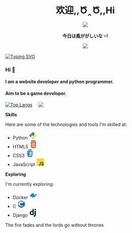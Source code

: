 <a name="readme-top"></a>

<div align="center">
  <h1 align="center">欢迎,,Ծ‸Ծ,,Hi</h1>
</div>
<div align="center">
<picture>
  <source media="(prefers-color-scheme: dark)" srcset="https://avatars.githubusercontent.com/u/142369058?s=400&u=743ddc37e42f59fd5ab6b368d814a2c5f4315308&v=4">
  <img height="190" src="https://avatars.githubusercontent.com/u/142369058?s=400&u=743ddc37e42f59fd5ab6b368d814a2c5f4315308&v=4">
</picture>

<b>今日は風ががしいな ~!</b>

![](https://raw.githubusercontent.com/andreasbm/readme/master/assets/lines/rainbow.png)

</div>

<!--
[![Typing SVG](https://readme-typing-svg.demolab.com?font=Fira+Code&pause=1000&width=435&lines=Coding+as+art+%2C+keep+learning+;Never+give+up+your+dreams;Keep+yourself+updated)](https://git.io/typing-svg)
-->
[![Typing SVG](https://readme-typing-svg.demolab.com/?font=Fira+Code&pause=1000&random=true&width=435&lines=TECH+OTAKUS+SAVE+THE+WORLD)](https://git.io/typing-svg)
### Hi 🥳
#### I am a website developer and python programmer.
#### Aim to be a game developer.

<img align='right' src='https://counter.seku.su/c302?' width='400px'>

[![Top Langs](https://github-readme-stats.vercel.app/api/top-langs/?username=Austin-152&layout=compact&exclude_repo=doubi&count_private=true,typecho-theme-handsome-docs,GoogleTranslate,typecho-theme-handsome-opensource,luci-app-aliddns)](https://github.com/anuraghazra/github-readme-stats)



**Skills**

Here are some of the technologies and tools I'm skilled at:

- Python <code><img src="https://raw.githubusercontent.com/devicons/devicon/master/icons/python/python-original.svg" alt="python" height="25"/></code>
- HTML5  <code><img src="https://raw.githubusercontent.com/devicons/devicon/master/icons/html5/html5-original-wordmark.svg" alt="html5" height="25"/></code>
- CSS3   <code><img src="https://raw.githubusercontent.com/devicons/devicon/master/icons/css3/css3-original-wordmark.svg" alt="css3" height="25"/></code>
- JavaScript <code><img src="https://raw.githubusercontent.com/devicons/devicon/master/icons/javascript/javascript-original.svg" alt="javascript" height="25"/></code>

**Exploring**

I'm currently exploring:

- Docker <code><img src="https://raw.githubusercontent.com/devicons/devicon/master/icons/docker/docker-original.svg" alt="docker" height="25"/></code>
- C <code><img src="https://raw.githubusercontent.com/devicons/devicon/master/icons/c/c-original.svg" alt="c" height="25"/></code>
- Django <code><img src="https://raw.githubusercontent.com/devicons/devicon/6910f0503efdd315c8f9b858234310c06e04d9c0/icons/django/django-plain.svg" alt="c" height="25"/></code>



The fire fades and the lords go without thrones
<!-- ![Anurag's GitHub stats](https://github-readme-stats.vercel.app/api?username=binary-yuki&count_private=true&theme=radical) -->
